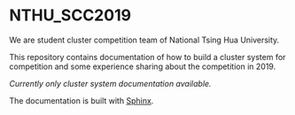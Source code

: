 # NTHU_SCC2019

We are student cluster competition team of National Tsing Hua University.

This repository contains documentation of how to build a cluster system for competition and some experience sharing about the competition in 2019.

*Currently only cluster system documentation available.*

The documentation is built with [Sphinx](http://www.sphinx-doc.org/en/master/).